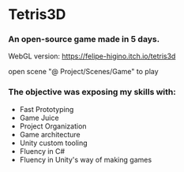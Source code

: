 # Tetris3D
### An open-source game made in 5 days.

WebGL version: https://felipe-higino.itch.io/tetris3d

open scene "@ Project/Scenes/Game" to play

### The objective was exposing my skills with:

- Fast Prototyping
- Game Juice
- Project Organization
- Game architecture
- Unity custom tooling
- Fluency in C#
- Fluency in Unity's way of making games


